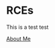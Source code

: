# RCEs

This is a test test

<a href="https://github.com/changh21/RCEs/XSTREAM__i0.9_g1_m5_L20_out_3.html" title="About Me">About Me</a>
